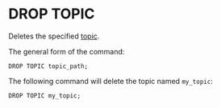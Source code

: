 # DROP TOPIC

Deletes the specified [topic](../../../../concepts/datamodel/topic.md).

The general form of the command:

```yql
DROP TOPIC topic_path;
```

The following command will delete the topic named `my_topic`:

```yql
DROP TOPIC my_topic;
```
